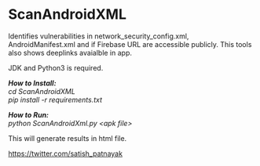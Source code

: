 # ScanAndroidXML
Identifies vulnerabilities in network_security_config.xml, AndroidManifest.xml and if Firebase URL are accessible publicly.
This tools also shows deeplinks avaialble in app.

JDK and Python3 is required.

<b>*How to Install:* </b></br>
<i>cd ScanAndroidXML </br>
pip install -r requirements.txt </i>

<b>*How to Run:*</b></br>
<i>python ScanAndroidXml.py &lt;apk file&gt;</i></br>

This will generate results in html file. 


https://twitter.com/satish_patnayak
